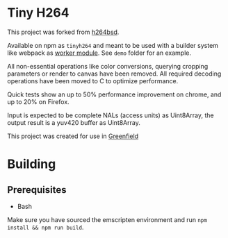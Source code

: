 # Tiny H264

This project was forked from [h264bsd](https://github.com/oneam/h264bsd).

Available on npm as `tinyh264` and meant to be used with a builder system like webpack as [worker module](https://webpack.js.org/loaders/worker-loader/).
See `demo` folder for an example.

All non-essential operations like color conversions, querying cropping parameters or render to canvas have been removed.
All required decoding operations have been moved to C to optimize performance. 

Quick tests show an up to 50% performance improvement on chrome, and up to 20% on Firefox.

Input is expected to be complete NALs (access units) as Uint8Array, the output result is a yuv420 buffer as Uint8Array.

This project was created for use in [Greenfield](https://github.com/udevbe/greenfield)

# Building
## Prerequisites
- Bash

Make sure you have sourced the emscripten environment and run `npm install && npm run build`.

